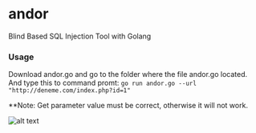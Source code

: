 # andor
Blind Based SQL Injection Tool with Golang

### Usage
Download andor.go and go to the folder where the file andor.go located. And type this to command promt:
`go run andor.go --url "http://deneme.com/index.php?id=1"`

**Note: Get parameter value must be correct, otherwise it will not work.

![alt text](https://raw.githubusercontent.com/sadicann/andor/master/demo.gif)

